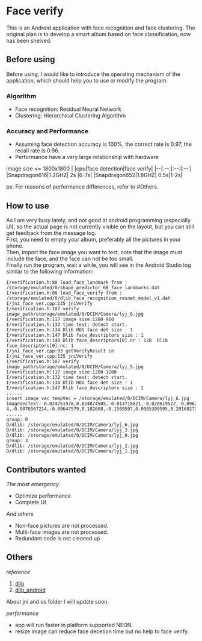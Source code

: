# Face verify
This is an Android application with face recognition and face clustering. The original plan is to develop a smart album based on face classification, now has been shelved.

## Before using
Before using, I would like to introduce the operating mechanism of the application, which should help you to use or modify the program.

### Algorithm
* Face recognition: Residual Neural Network
* Clustering: Hierarchical Clustering Algorithm

### Accuracy and Performance
* Assuming face detection accuracy is 100%, the correct rate is 0.97, the recall rate is 0.96.
* Performance have a very large relationship with hardware

image size <= 1800x1800
|  |cpu|face detection|face verify|
|--|:--:|:--:|:--:|
|Snapdragon616|1.2GHZ| 2s |6-7s|
|Snapdragon652|1.8GHZ| 0.5s|1-2s|

 ps: For reasons of performance differences, refer to #Others.

## How to use
As I am very busy lately, and not good at android programming (especially UI), so the actual page is not currently visible on the layout, but you can still get feedback from the message log.</br>
First, you need to empty your album, preferably all the pictures in your phone. </br>
Then, import the face image you want to test, note that the image must include the face, and the face can not be too small. </br>
Finally run the program, wait a while, you will see in the Android Studio log similar to the following information:

    I/verification.h:80 load_face_landmark from : /storage/emulated/0/shape_predictor_68_face_landmarks.dat
    I/verification.h:86 load_face_verify from : /storage/emulated/0/dlib_face_recognition_resnet_model_v1.dat
    I/jni_face_ver.cpp:135 jniVerify
    I/verification.h:107 verify image_path/storage/emulated/0/DCIM/Camera/lyj_6.jpg
    I/verification.h:117 image size:1280 960
    I/verification.h:132 time test: detect start.
    I/verification.h:134 Dlib HOG face det size : 1
    I/verification.h:147 Dlib face_descriptors size : 1
    I/verification.h:148 Dlib face_descriptors[0].nr : 128  Dlib face_descriptors[0].nc: 1
    I/jni_face_ver.cpp:93 getVerifyResult in
    I/jni_face_ver.cpp:135 jniVerify
    I/verification.h:107 verify image_path/storage/emulated/0/DCIM/Camera/lyj_5.jpg
    I/verification.h:117 image size:1280 1280
    I/verification.h:132 time test: detect start.
    I/verification.h:134 Dlib HOG face det size : 1
    I/verification.h:147 Dlib face_descriptors size : 1
    ......
    insert image vec tempVec = /storage/emulated/0/DCIM/Camera/lyj_6.jpg
    imageVecText:-0.024751978,0.024874505,-0.013718821,-0.028619522,-0.09627778,-0.0052718264,-0.09067893,-0.04976383,0.06042842,-0.13504581,0.14587808,-0.097083785,-0.17904182,-0.079852544,-0.033664394,0.19204171,-0.15419398,-0.18213901,-0.022971295,-0.046877004,0.015238022,0.008480772,-0.0069706016,0.02609567,-0.15924351,-0.33667544,-0.0842147,-0.09047962,0.0028145332,-0.07761911,-0.05197698,0.12094144,-0.08431834,0.066665806,0.09168729,0.060553893,0.03974204,-0.043633655,0.23516662,0.023121234,-0.24345173,-0.019863492,0.12237895,0.24899954,0.18819396,8.997456E-4,-0.0076567214,-0.09647579,0.182668,-0.1509597,0.0085309595,0.20168272,0.050060004,0.095187746,0.017229209,-0.04954455,0.075121254,0.12472357,-0.10816748,-0.004579893,0.03797207,-0.03161928,-0.008323679,-0.057388052,0.22502124,0.025031103,-0.10274051,-0.18190168,0.14093028,-0.17409733,-0.12056996,0.024919994,-0.16519178,-0.16235322,-0.24118903,-0.015565047,0.33244506,0.14860749,-0.17130354,0.13421851,0.02611238,-0.09063421,0.14841715,0.17515385,-0.06889065,0.017389476,-0.032926377,-0.0070704296,0.29050073,-0.04428906,0.020326203,0.17312077,-0.008399133,0.11601181,0.04945643,-0.01870037,-0.062723845,0.0273058,-0.1307312,-0.030138377,0.029176394,-0.069304466,0.011285176,0.14039525,-0.16073291,0.14106114,-0.0067199203,0.044936907,0.027418818,0.09416451,-0.06430113,-0.084608324,0.115929455,-0.16218446,0.14299646,0.15306793,0.1023902,0.0600553,0.15778205,0.10151707,0.0031617861,-0.009695006,-0.1983394,-0.011435228,0.09858083,-0.04802562,0.021209128,-0.006057208,
    ......
    group: 0
    D/dlib: /storage/emulated/0/DCIM/Camera/lyj_6.jpg
    D/dlib: /storage/emulated/0/DCIM/Camera/lyj_3.jpg
    D/dlib: /storage/emulated/0/DCIM/Camera/lyj_0.jpg
    group: 3
    D/dlib: /storage/emulated/0/DCIM/Camera/lyj_2.jpg
    D/dlib: /storage/emulated/0/DCIM/Camera/lyj_1.jpg
    
## Contributors wanted

*The most emergency*
* Optimize performance
* Complete UI

*And others*
* Non-face pictures are not processed.
* Multi-face images are not processed.
* Redundant code is not cleaned up

## Others
*reference*
1. [dlib](https://github.com/davisking/dlib)
2. [dlib_android](https://github.com/tzutalin/dlib-android)

About jni and os folder I will update soon.

*performance*
* app will run faster in platform supported NEON.
* resize image can reduce face decetion time but no help to face verify.